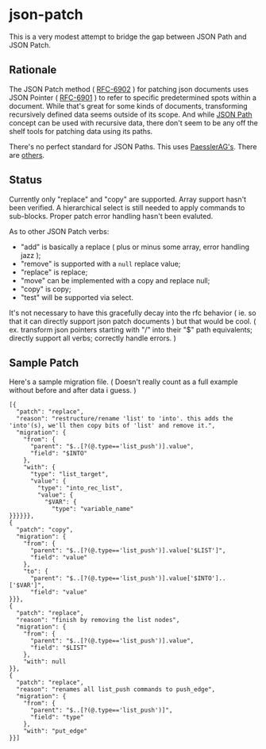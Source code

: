 # json-patch

This is a very modest attempt to bridge the gap between JSON Path and JSON Patch.

## Rationale

The JSON Patch method ( [RFC-6902](https://tools.ietf.org/html/rfc6902) ) for patching json documents uses JSON Pointer ( [RFC-6901](https://tools.ietf.org/html/rfc6901) ) to refer to specific predetermined spots within a document. While that's great for some kinds of documents, transforming recursively defined data seems outside of its scope. And while [JSON Path](https://goessner.net/articles/JsonPath/) concept can be used with recursive data, there don't seem to be any off the shelf tools for patching data using its paths.

There's no perfect standard for JSON Paths. This uses [PaesslerAG's](https://github.com/PaesslerAG/). There are [others](https://cburgmer.github.io/json-path-comparison/).

## Status

Currently only "replace" and "copy" are supported. Array support hasn't been verified. A hierarchical select is still needed to apply commands to sub-blocks. Proper patch error handling hasn't been evaluted.

As to other JSON Patch verbs: 
* "add" is basically a replace ( plus or minus some array, error handling jazz );
* "remove" is supported with a `null` replace value;
* "replace" is replace;
* "move" can be implemented with a copy and replace null;
* "copy" is copy;
* "test" will be supported via select.

It's not necessary to have this gracefully decay into the rfc behavior ( ie. so that it can directly support json patch documents ) but that would be cool. ( ex. transform json pointers starting with "/" into their "$" path equivalents; directly support all verbs; correctly handle errors. )

## Sample Patch

Here's a sample migration file. ( Doesn't really count as a full example without before and after data i guess. )
```
[{
  "patch": "replace",
  "reason": "restructure/rename 'list' to 'into'. this adds the 'into'(s), we'll then copy bits of 'list' and remove it.",
  "migration": {
    "from": {
      "parent": "$..[?(@.type=='list_push')].value",
      "field": "$INTO"
    },
    "with": {
      "type": "list_target",
      "value": {
        "type": "into_rec_list",
        "value": {
          "$VAR": {
            "type": "variable_name"
}}}}}},
{
  "patch": "copy",
  "migration": {
    "from": {
      "parent": "$..[?(@.type=='list_push')].value['$LIST']",
      "field": "value"
    },
    "to": {
      "parent": "$..[?(@.type=='list_push')].value['$INTO']..['$VAR']",
      "field": "value"
}}},
{
  "patch": "replace",
  "reason": "finish by removing the list nodes",
  "migration": {
    "from": {
      "parent": "$..[?(@.type=='list_push')].value",
      "field": "$LIST"
    },
    "with": null
}},
{
  "patch": "replace",
  "reason": "renames all list_push commands to push_edge",
  "migration": {
    "from": {
      "parent": "$..[?(@.type=='list_push')]",
      "field": "type"
    },
    "with": "put_edge"
}}]
```
